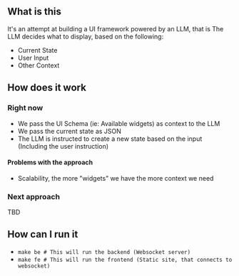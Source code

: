 ## What is this

It's an attempt at building a UI framework powered by an LLM, that is
The LLM decides what to display, based on the following:

* Current State
* User Input
* Other Context

## How does it work

### Right now

* We pass the UI Schema (ie: Available widgets) as context to the LLM
* We pass the current state as JSON
* The LLM is instructed to create a new state based on the input (Including the user instruction)


#### Problems with the approach

* Scalability, the more "widgets" we have the more context we need 

### Next approach

TBD

## How can I run it

* `make be # This will run the backend (Websocket server)` 
* `make fe # This will run the frontend (Static site, that connects to websocket)`
